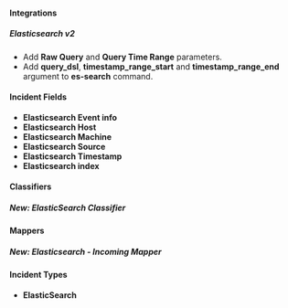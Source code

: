 
#### Integrations
##### Elasticsearch v2
- Add **Raw Query** and **Query Time Range** parameters.
- Add **query_dsl**, **timestamp_range_start** and **timestamp_range_end** argument to **es-search** command.
#### Incident Fields
- **Elasticsearch Event info**
- **Elasticsearch Host**
- **Elasticsearch Machine**
- **Elasticsearch Source**
- **Elasticsearch Timestamp**
- **Elasticsearch index**
#### Classifiers
##### New: ElasticSearch Classifier

#### Mappers
##### New: Elasticsearch - Incoming Mapper

#### Incident Types
- **ElasticSearch**